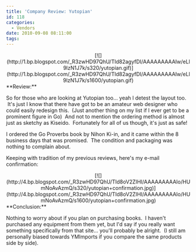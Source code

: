 ```yaml
---
title: 'Company Review: Yutopian'
id: 118
categories:
  - Vendors
date: 2010-09-08 08:11:00
tags:
---
```


<div style="clear: both; text-align: center;">[![](http://1.bp.blogspot.com/_R3zwHD97QhU/TId82agyfDI/AAAAAAAAAIw/eLl9lzN1J7k/s320/yutopian.gif)](http://1.bp.blogspot.com/_R3zwHD97QhU/TId82agyfDI/AAAAAAAAAIw/eLl9lzN1J7k/s1600/yutopian.gif)</div>
**Review:**

So for those who are looking at Yutopian too... yeah I detest the layout too.  It's just I know that there have got to be an amateur web designer who could easily redesign this.  (Just another thing on my list if I ever get to be a prominent figure in Go)  And not to mention the ordering method is almost just as sketchy as Kiseido.  Fortunately for all of us though, it's just as safe!

I ordered the Go Proverbs book by Nihon Ki-in, and it came within the 8 business days that was promised.  The condition and packaging was nothing to complain about.

Keeping with tradition of my previous reviews, here's my e-mail confirmation:

<div style="clear: both; text-align: center;">[![](http://4.bp.blogspot.com/_R3zwHD97QhU/TId8oV2ZIHI/AAAAAAAAAIo/HUmNoAvAzmQ/s320/yutopian+confirmation.jpg)](http://4.bp.blogspot.com/_R3zwHD97QhU/TId8oV2ZIHI/AAAAAAAAAIo/HUmNoAvAzmQ/s1600/yutopian+confirmation.jpg)</div><div style="text-align: center;">
</div>**Conclusion:**

Nothing to worry about if you plan on purchasing books.  I haven't purchased any equipment from them yet, but I'd say if you really want something specifically from that site... you'll probably be alright.  (I still am personally biased towards YMImports if you compare the same products side by side).